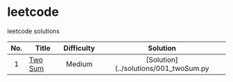 # leetcode
leetcode solutions


|           No.            |           Title                                                |       Difficulty      | Solution                                 |
|:------------------------:|----------------------------------------------------------------|:---------------------:|:----------------------------------------:|
|1                         |[Two Sum](https://leetcode.com/problems/two-sum/)               |   Medium              | [Solution](../solutions/001_twoSum.py    |
